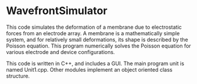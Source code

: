 # WavefrontSimulator

This code simulates the deformation of a membrane due to electrostatic forces from an electrode array.  A membrane is a mathematically simple system, and for relatively small deformations, its shape is described by the Poisson equation.  This program numerically solves the Poisson equation for various electrode and device configurations.


This code is written in C++, and includes a GUI.  The main program unit is named Unit1.cpp.  Other modules implement an object oriented class structure.